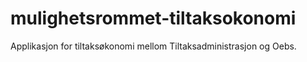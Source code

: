 # mulighetsrommet-tiltaksokonomi

Applikasjon for tiltaksøkonomi mellom Tiltaksadministrasjon og Oebs.

